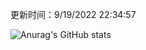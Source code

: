 
  更新时间：9/19/2022 22:34:57
	
  ![Anurag's GitHub stats](https://github-readme-stats.vercel.app/api?username=chendj89&theme=gruvbox&show_icons=true)